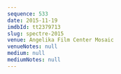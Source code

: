 ```yaml
---
sequence: 533
date: 2015-11-19
imdbId: tt2379713
slug: spectre-2015
venue: Angelika Film Center Mosaic
venueNotes: null
medium: null
mediumNotes: null
---
```

